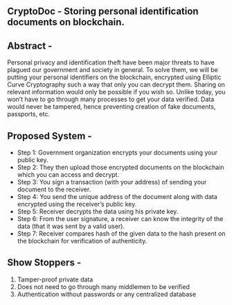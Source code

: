 ## CryptoDoc - Storing personal identification documents on blockchain.

## Abstract - 
Personal privacy and identification theft have been major threats to have plagued our government and society in general. To solve them, we will be putting your personal identifiers on the blockchain, encrypted using Elliptic Curve Cryptography such a way that only you can decrypt them. Sharing on relevant information would only be possible if you wish so. Unlike today, you won’t have to go through many processes to get your data verified. Data would never be tampered, hence preventing creation of fake documents, passports, etc.

## Proposed System -
 - Step 1: Government organization encrypts your documents using your public key.
 - Step 2: They then upload those encrypted documents on the blockchain which you can access and decrypt.
 - Step 3: You sign a transaction (with your address) of sending your document to the receiver.
 - Step 4: You send the unique address of the document along with data encrypted using the receiver’s public key.
 - Step 5: Receiver decrypts the data using his private key.
 - Step 6: From the user signature, a receiver can know the integrity of the data (that it was sent by a valid user).
 - Step 7: Receiver compares hash of the given data to the hash present on the blockchain for verification of authenticity.

## Show Stoppers -
 1. Tamper-proof private data
 2. Does not need to go through many middlemen to be verified
 3. Authentication without passwords or any centralized database
